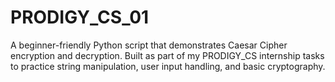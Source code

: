 # PRODIGY_CS_01
A beginner-friendly Python script that demonstrates Caesar Cipher encryption and decryption. Built as part of my PRODIGY_CS internship tasks to practice string manipulation, user input handling, and basic cryptography.
